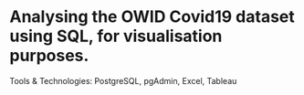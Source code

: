 # Analysing the OWID Covid19 dataset using SQL, for visualisation purposes.

Tools & Technologies: PostgreSQL, pgAdmin, Excel, Tableau
